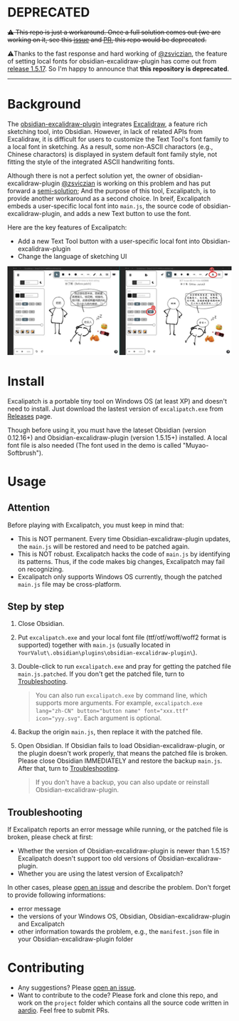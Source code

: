 # DEPRECATED

~~⚠️ This repo is just a workaround. Once a full solution comes out (we are working on it, see this [issue](https://github.com/zsviczian/obsidian-excalidraw-plugin/issues/14#issuecomment-1008651870) and  [PR](https://github.com/zsviczian/excalidraw/pull/55), this repo would be deprecated.~~

⚠️Thanks to the fast response and hard working of [@zsviczian](https://github.com/zsviczian), the feature of setting local fonts for obsidian-excalidraw-plugin has come out from [release 1.5.17](https://github.com/zsviczian/obsidian-excalidraw-plugin/releases/tag/1.5.17). So I'm happy to announce that **this repository is deprecated**.

---

#  Background

The [obsidian-excalidraw-plugin](https://github.com/zsviczian/obsidian-excalidraw-plugin) integrates [Excalidraw](https://excalidraw.com), a feature rich sketching tool, into Obsidian. However, in lack of related APIs from Excalidraw, it is difficult for users to customize the Text Tool's font family to a local font in sketching. As a result, some non-ASCII charactors (e.g., Chinese charactors) is displayed in system default font family style, not fitting the style of the integrated ASCII handwriting fonts.

Although there is not a perfect solution yet, the owner of obsidian-excalidraw-plugin [@zsviczian](https://github.com/zsviczian) is working on this problem and has put forward a [semi-solution](https://github.com/zsviczian/obsidian-excalidraw-plugin/issues/14#issuecomment-979460183); And the purpose of this tool, Excalipatch, is to provide another workaround as a second choice. In breif, Excalipatch embeds a user-specific local font into `main.js`, the source code of obsidian-excalidraw-plugin, and adds a new Text button to use the font.

Here are the key features of Excalipatch:

* Add a new Text Tool button with a user-specific local font into Obsidian-excalidraw-plugin
* Change the language of sketching UI

![preview](./assets/preview.jpg)

# Install

Excalipatch is a portable tiny tool on Windows OS (at least XP) and doesn't need to install. Just download the lastest version of `excalipatch.exe` from [Releases](https://github.com/tswwe/excalipatch/releases) page.

Though before using it, you must have the lateset Obsidian (version 0.12.16+) and Obsidian-excalidraw-plugin (version 1.5.15+) installed. A local font file is also needed (The font used in the demo is called "Muyao-Softbrush").

# Usage

## Attention

Before playing with Excalipatch, you must keep in mind that:

* This is NOT permanent. Every time Obsidian-excalidraw-plugin updates, the `main.js` will be restored and need to be patched again.
* This is NOT robust. Excalipatch hacks the code of `main.js` by identifying its patterns. Thus, if the code makes big changes, Excalipatch may fail on recognizing.
* Excalipatch only supports Windows OS currently, though the patched `main.js` file may be cross-platform.

## Step by step

1. Close Obsidian.

2. Put `excalipatch.exe` and your local font file (ttf/otf/woff/woff2 format is supported) together with `main.js` (usually located in `YourValut\.obsidian\plugins\obsidian-excalidraw-plugin\`).

3. Double-click to run `excalipatch.exe` and pray for getting the patched file `main.js.patched`. If you don't get the patched file, turn to [Troubleshooting](#Troubleshooting).

   > You can also run `excalipatch.exe` by command line, which supports more arguments. For example, `excalipatch.exe lang="zh-CN" button="button name" font="xxx.ttf" icon="yyy.svg"`. Each argument is optional.

4. Backup the origin `main.js`, then replace it with the patched file.

5. Open Obsidian. If Obsidian fails to load Obsidian-excalidraw-plugin, or the plugin doesn't work properly, that means the patched file is broken. Please close Obsidian IMMEDIATELY and restore the backup `main.js`. After that, turn to [Troubleshooting](#Troubleshooting).

   > If you don't have a backup, you can also update or reinstall Obsidian-excalidraw-plugin.

## Troubleshooting

If Excalipatch reports an error message while running, or the patched file is broken, please check at first:

* Whether the version of Obsidian-excalidraw-plugin is newer than 1.5.15? Excalipatch doesn't support too old versions of Obsidian-excalidraw-plugin.
* Whether you are using the latest version of Excalipatch?

In other cases, please [open an issue](https://github.com/tswwe/excalipatch/issues) and describe the problem. Don't forget to provide following informations:

* error message
* the versions of your Windows OS, Obsidian, Obsidian-excalidraw-plugin and Excalipatch
* other information towards the problem, e.g., the `manifest.json` file in your Obsidian-excalidraw-plugin folder

# Contributing

* Any suggestions? Please [open an issue](https://github.com/tswwe/excalipatch/issues).
* Want to contribute to the code? Please fork and clone this repo, and work on the `project` folder which contains all the source code written in [aardio](https://ide.update.aardio.com/releases/aardio.7z). Feel free to submit PRs.

